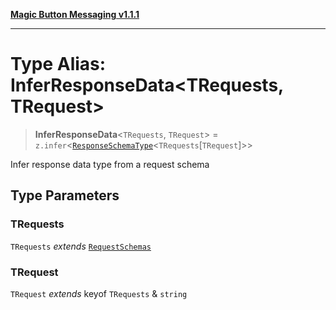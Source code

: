 [**Magic Button Messaging v1.1.1**](../README.md)

***

# Type Alias: InferResponseData\<TRequests, TRequest\>

> **InferResponseData**\<`TRequests`, `TRequest`\> = `z.infer`\<[`ResponseSchemaType`](ResponseSchemaType.md)\<`TRequests`\[`TRequest`\]\>\>

Infer response data type from a request schema

## Type Parameters

### TRequests

`TRequests` *extends* [`RequestSchemas`](RequestSchemas.md)

### TRequest

`TRequest` *extends* keyof `TRequests` & `string`
